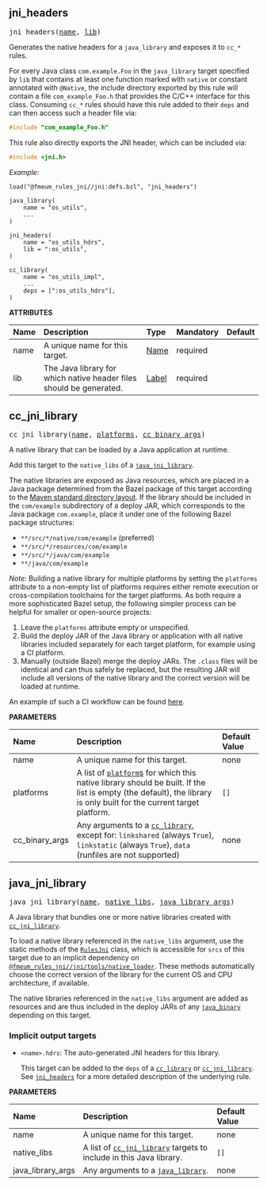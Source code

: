 <!-- Generated with Stardoc: http://skydoc.bazel.build -->



<a id="jni_headers"></a>

## jni_headers

<pre>
jni_headers(<a href="#jni_headers-name">name</a>, <a href="#jni_headers-lib">lib</a>)
</pre>

Generates the native headers for a `java_library` and exposes it to `cc_*` rules.

For every Java class `com.example.Foo` in the `java_library` target specified by `lib` that contains at least one
function marked with `native` or constant annotated with `@Native`, the include directory exported by this rule will
contain a file `com_example_Foo.h` that provides the C/C++ interface for this class. Consuming `cc_*` rules should have
this rule added to their `deps` and can then access such a header file via:

```c
#include "com_example_Foo.h"
```

This rule also directly exports the JNI header, which can be included via:

```c
#include <jni.h>
```

*Example:*

```starlark
load("@fmeum_rules_jni//jni:defs.bzl", "jni_headers")

java_library(
    name = "os_utils",
    ...
)

jni_headers(
    name = "os_utils_hdrs",
    lib = ":os_utils",
)

cc_library(
    name = "os_utils_impl",
    ...
    deps = [":os_utils_hdrs"],
)
```

**ATTRIBUTES**


| Name  | Description | Type | Mandatory | Default |
| :------------- | :------------- | :------------- | :------------- | :------------- |
| <a id="jni_headers-name"></a>name |  A unique name for this target.   | <a href="https://bazel.build/concepts/labels#target-names">Name</a> | required |  |
| <a id="jni_headers-lib"></a>lib |  The Java library for which native header files should be generated.   | <a href="https://bazel.build/concepts/labels">Label</a> | required |  |


<a id="cc_jni_library"></a>

## cc_jni_library

<pre>
cc_jni_library(<a href="#cc_jni_library-name">name</a>, <a href="#cc_jni_library-platforms">platforms</a>, <a href="#cc_jni_library-cc_binary_args">cc_binary_args</a>)
</pre>

A native library that can be loaded by a Java application at runtime.

Add this target to the `native_libs` of a [`java_jni_library`](#java_jni_library).

The native libraries are exposed as Java resources, which are placed in a Java package determined from the Bazel
package of this target according to the
[Maven standard directory layout](https://maven.apache.org/guides/introduction/introduction-to-the-standard-directory-layout.html).
If the library should be included in the `com/example` subdirectory of a deploy JAR, which corresponds to the Java
package `com.example`, place it under one of the following Bazel package structures:
* `**/src/*/native/com/example` (preferred)
* `**/src/*/resources/com/example`
* `**/src/*/java/com/example`
* `**/java/com/example`

*Note:* Building a native library for multiple platforms by setting the `platforms` attribute to a non-empty list of
platforms requires either remote execution or cross-compilation toolchains for the target platforms. As both require
a more sophisticated Bazel setup, the following simpler process can be helpful for smaller or open-source projects:

1. Leave the `platforms` attribute empty or unspecified.
2. Build the deploy JAR of the Java library or application with all native libraries included separately for each
   target platform, for example using a CI platform.
3. Manually (outside Bazel) merge the deploy JARs. The `.class` files will be identical and can thus safely be
   replaced, but the resulting JAR will include all versions of the native library and the correct version will be
   loaded at runtime.

An example of such a CI workflow can be found [here](https://github.com/CodeIntelligenceTesting/jazzer/blob/d1835d6fa2ebfb7b2661cfaaa8acb8bbf42bb486/.github/workflows/release.yml).


**PARAMETERS**


| Name  | Description | Default Value |
| :------------- | :------------- | :------------- |
| <a id="cc_jni_library-name"></a>name |  A unique name for this target.   |  none |
| <a id="cc_jni_library-platforms"></a>platforms |  A list of [`platform`s](https://docs.bazel.build/versions/main/be/platform.html#platform) for which this native library should be built. If the list is empty (the default), the library is only built for the current target platform.   |  `[]` |
| <a id="cc_jni_library-cc_binary_args"></a>cc_binary_args |  Any arguments to a [`cc_library`](https://docs.bazel.build/versions/main/be/c-cpp.html#cc_library), except for: `linkshared` (always `True`), `linkstatic` (always `True`), `data` (runfiles are not supported)   |  none |


<a id="java_jni_library"></a>

## java_jni_library

<pre>
java_jni_library(<a href="#java_jni_library-name">name</a>, <a href="#java_jni_library-native_libs">native_libs</a>, <a href="#java_jni_library-java_library_args">java_library_args</a>)
</pre>

A Java library that bundles one or more native libraries created with [`cc_jni_library`](#cc_jni_library).

To load a native library referenced in the `native_libs` argument, use the static methods of the
[`RulesJni`](https://fmeum.github.io/rules_jni_javadocs/com/github/fmeum/rules_jni/RulesJni.html) class, which is
accessible for `srcs` of this target due to an implicit dependency on
[`@fmeum_rules_jni//jni/tools/native_loader`](targets.md#native_loader). These methods automatically choose the
correct version of the library for the current OS and CPU architecture, if available.

The native libraries referenced in the `native_libs` argument are added as resources and are thus included in the
deploy JARs of any [`java_binary`](https://docs.bazel.build/versions/main/be/java.html#java_binary) depending on
this target.

### Implicit output targets

- `<name>.hdrs`: The auto-generated JNI headers for this library.

  This target can be added to the `deps` of a
  [`cc_library`](https://docs.bazel.build/versions/main/be/c-cpp.html#cc_library) or
  [`cc_jni_library`](#cc_jni_library). See [`jni_headers`](#jni_headers) for a more detailed description of the
  underlying rule.


**PARAMETERS**


| Name  | Description | Default Value |
| :------------- | :------------- | :------------- |
| <a id="java_jni_library-name"></a>name |  A unique name for this target.   |  none |
| <a id="java_jni_library-native_libs"></a>native_libs |  A list of [`cc_jni_library`](#cc_jni_library) targets to include in this Java library.   |  `[]` |
| <a id="java_jni_library-java_library_args"></a>java_library_args |  Any arguments to a [`java_library`](https://docs.bazel.build/versions/main/be/java.html#java_library).   |  none |


